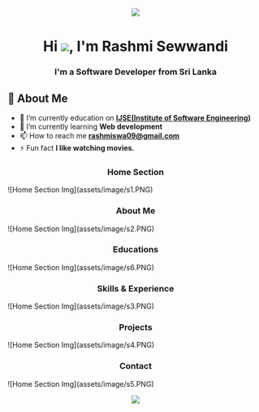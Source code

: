 
<p align="center">
  <img src="https://readme-typing-svg.herokuapp.com?color=%2364F74E&center=true&vCenter=true&width=440&height=45&lines=Hi%2C+I'm+Rashmi+Sewwandi;Study+@+IJSE">
</p>
<h1 align="center">Hi <img src="https://raw.githubusercontent.com/MartinHeinz/MartinHeinz/master/wave.gif" width="30px">, I'm Rashmi Sewwandi</h1>
<h3 align="center">I'm a Software Developer from Sri Lanka</h3>

## 🙋‍️ About Me
- 🔭 I’m currently education on **[IJSE(Institute of Software Engineering)](https://www.ijse.lk/)**
- 🌱 I’m currently learning **Web development**
- 📫 How to reach me **rashmiswa09@gmail.com**
- ⚡ Fun fact **I like watching movies.**

<h3 align="center">Home Section</h3>
![Home Section Img](assets/image/s1.PNG)
<h3 align="center">About Me</h3>
![Home Section Img](assets/image/s2.PNG)
<h3 align="center">Educations</h3>
![Home Section Img](assets/image/s6.PNG)
<h3 align="center">Skills & Experience</h3>
![Home Section Img](assets/image/s3.PNG)
<h3 align="center">Projects</h3>
![Home Section Img](assets/image/s4.PNG)
<h3 align="center">Contact</h3>
![Home Section Img](assets/image/s5.PNG)










<p align="center">
  <img src="https://capsule-render.vercel.app/api?type=waving&color=gradient&height=80&section=footer"/>
</p>